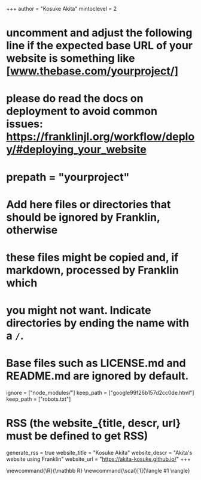 <!--
Add here global page variables to use throughout your website.
-->
+++
author = "Kosuke Akita"
mintoclevel = 2

# uncomment and adjust the following line if the expected base URL of your website is something like [www.thebase.com/yourproject/]
# please do read the docs on deployment to avoid common issues: https://franklinjl.org/workflow/deploy/#deploying_your_website
# prepath = "yourproject"

# Add here files or directories that should be ignored by Franklin, otherwise
# these files might be copied and, if markdown, processed by Franklin which
# you might not want. Indicate directories by ending the name with a `/`.
# Base files such as LICENSE.md and README.md are ignored by default.
ignore = ["node_modules/"]
keep_path = ["google99f26b157d2cc0de.html"]
keep_path = ["robots.txt"]

# RSS (the website_{title, descr, url} must be defined to get RSS)
generate_rss = true
website_title = "Kosuke Akita"
website_descr = "Akita's website using Franklin"
website_url   = "https://akita-kosuke.github.io/"
+++

<!--
Add here global latex commands to use throughout your pages.
-->
\newcommand{\R}{\mathbb R}
\newcommand{\scal}[1]{\langle #1 \rangle}
